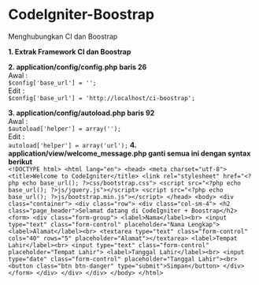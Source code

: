 # CodeIgniter-Boostrap
Menghubungkan CI dan Boostrap

**1. Extrak Framework CI dan Boostrap**

**2. application/config/config.php baris 26**
  <br>Awal :
  <br>`$config['base_url'] = '';`
  <br>Edit :
  <br>`$config['base_url'] = 'http://localhost/ci-boostrap';`

**3. application/config/autoload.php baris 92**
  <br>Awal :
  <br>`$autoload['helper'] = array('');`
  <br>Edit :
  <br>`autoload['helper'] = array('url');`
**4. application/view/welcome_message.php ganti semua ini dengan syntax berikut**
    <br>`<!DOCTYPE html>
    <html lang="en">
    <head>
      <meta charset="utf-8">
      <title>Welcome to CodeIgniter</title>
      <link rel="stylesheet" href="<?php echo base_url(); ?>css/bootstrap.css">
      <script src="<?php echo base_url(); ?>js/jquery.js"></script>
      <script src="<?php echo base_url(); ?>js/bootstrap.min.js"></script>
    </head>
    <body>
    <div class="container">
      <div class="row">
        <div class="col-sm-4">
          <h2 class="page_header">Selamat datang di CodeIgniter + Boostrap</h2>
          <form>
            <div class="form-group">
              <label>Nama</label><br>
              <input type="text" class="form-control" placeholder="Nama Lengkap">
              <label>Alamat</label><br>
              <textarea type="text" class="form-control" cols="40" rows="5" placeholder="Alamat"></textarea>
              <label>Tempat Lahir</label><br>
              <input type="text" class="form-control" placeholder="Tempat Lahir">
              <label>Tanggal Lahir</label><br>
              <input type="date" class="form-control" placeholder="Tanggal Lahir"><br>
              <button class="btn btn-danger" type="submit">Simpan</button>
            </div>
          </form>
        </div>
      </div>
    </div>
    </body>
    </html>`
